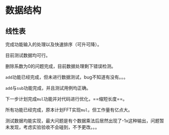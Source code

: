 # 数据结构

## 线性表

完成功能输入的处理以及快速排序（可升可降）。

目前测试数据均可行。

删除系数为0的问题完成，目前数据处理剩下错误检测。

`add`功能已经完成，但未进行数据测试，bug不知道有没有。。。

`add`与`sub`功能完成，并且测试用例均正确。

下一步计划完成`mul`功能并对代码进行优化，==缩短长度==。

所有功能已经完成，原本计划FFT实现`mul`，但工作量有亿点大。

测试数据均能实现，最大问题是有个数据乘法后居然出现了-1x这种输出，问题暂未发现，考虑实验验收不会碰到，不予更改。。。
